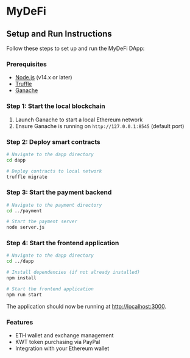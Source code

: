 # MyDeFi

## Setup and Run Instructions

Follow these steps to set up and run the MyDeFi DApp:

### Prerequisites
- [Node.js](https://nodejs.org/) (v14.x or later)
- [Truffle](https://www.trufflesuite.com/truffle)
- [Ganache](https://www.trufflesuite.com/ganache)

### Step 1: Start the local blockchain
1. Launch Ganache to start a local Ethereum network
2. Ensure Ganache is running on `http://127.0.0.1:8545` (default port)

### Step 2: Deploy smart contracts
```bash
# Navigate to the dapp directory
cd dapp

# Deploy contracts to local network
truffle migrate
```

### Step 3: Start the payment backend
```bash
# Navigate to the payment directory
cd ../payment

# Start the payment server
node server.js
```

### Step 4: Start the frontend application
```bash
# Navigate to the dapp directory
cd ../dapp

# Install dependencies (if not already installed)
npm install

# Start the frontend application
npm run start
```

The application should now be running at [http://localhost:3000](http://localhost:3000).

### Features
- ETH wallet and exchange management
- KWT token purchasing via PayPal
- Integration with your Ethereum wallet
